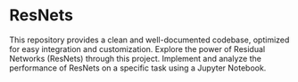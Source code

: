 # ResNets
This repository provides a clean and well-documented codebase, optimized for easy integration and customization. Explore the power of Residual Networks (ResNets) through this project. Implement and analyze the performance of ResNets on a specific task using a Jupyter Notebook.
